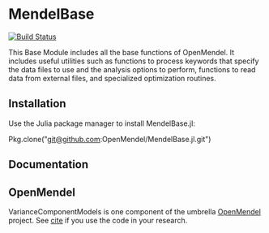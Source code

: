 # MendelBase
 
[![Build Status](https://travis-ci.org/ericsobel/MendelBase.jl.svg?branch=master)](https://travis-ci.org/ericsobel/MendelBase.jl)

This Base Module includes all the base functions of OpenMendel. It includes useful utilities such as functions to process keywords that specify the data files to use and the analysis options to perform, functions to read data from external files, and specialized optimization routines.

## Installation

Use the Julia package manager to install MendelBase.jl:

 Pkg.clone("git@github.com:OpenMendel/MendelBase.jl.git")

## Documentation

## OpenMendel

VarianceComponentModels is one component of the umbrella [OpenMendel](https://github.com/OpenMendel) project. See [cite]() if you use the code in your research.    

